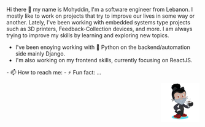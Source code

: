 <p align="left">
Hi there 👋 my name is Mohyddin, I'm a software engineer from Lebanon. I mostly like to work on projects that try to improve our lives in some way or another. Lately, I've been working with embedded systems type projects such as 3D printers, Feedback-Collection devices, and more.
I am always trying to improve my skills by learning and exploring new topics. 
  
- I've been enoying working with 🐍️ Python on the backend/automation side mainly Django.
- I'm also working on my frontend skills, currently focusing on ReactJS.
  
</p>
- 📫 How to reach me:
- ⚡ Fun fact: ...
<p align="right">
<img width="20%" src="/assets/my-octocat.png" alt="My Github Octocat" />
</p>
<!--
[![Mohyddin's github stats](https://github-readme-stats.vercel.app/api?username=mohyddintash&show_icons=true&theme=merko&count_private=true)]
-->

<!--
**mohyddintash/mohyddintash** is a ✨ _special_ ✨ repository because its `README.md` (this file) appears on your GitHub profile.

Here are some ideas to get you started:

- 🔭 I’m currently working on ...
- 🌱 I’m currently learning ...
- 👯 I’m looking to collaborate on ...
- 🤔 I’m looking for help with ...
- 💬 Ask me about ...
- 📫 How to reach me: ...
- 😄 Pronouns: ...
- ⚡ Fun fact: ...
-->

